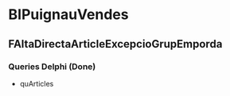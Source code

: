 # BIPuignauVendes

## FAltaDirectaArticleExcepcioGrupEmporda

### Queries Delphi (Done)

- quArticles
